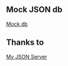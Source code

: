 ## Mock JSON db

[Mock db](https://my-json-server.typicode.com/Vaibhav-Kulkarni-4/ftl-db)

## Thanks to 

[My JSON Server](https://my-json-server.typicode.com/)

